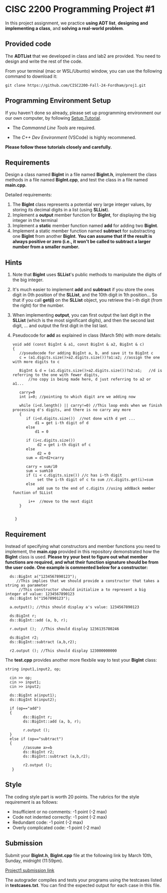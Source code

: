 # CISC 2200 Programming Project #1

In this project assignment, we practice **using ADT list**, **designing and implementing a class**,
and **solving a real-world problem**.

## Provided code

The **ADTList** that we developed in class and lab2 are provided. You need to design and write the
rest of the code.

From your terminal (mac or WSL/Ubunto) window, you can use the following command to download it:

```
git clone https://github.com/CISC2200-Fall-24-Fordham/proj1.git
```

## Programming Environment Setup

If you haven't done so already, please set up programming environment our our own computer, by following [Setup Tutorial](https://eecs280staff.github.io/tutorials/).

- The _Commannd Line Tools_ are required.

- The _C++ Dev Environment_ (VSCode) is highly recommened.

**Please follow these tutorials closely and carefully.**

## Requirements

Design a class named **BigInt** in a file named **BigInt.h**, implement the class methods in a file named **BigInt.cpp**,
and test the class in a file named **main.cpp**.

Detailed requirements:

1. The **BigInt** class represents a potential very large integer values, by storing its decimal digits in a list (using **SLList**).
2. Implement a **output** member function for **BigInt**, for displaying the big integer in the terminal
3. Implement a **static** member function named **add** for adding two **BigInt**.
4. Implement a static member function named **subtract** for substracting one **BigInt** from another **BigInt**. **You can assume that if the result is always positive or zero (i.e.,
   it won't be called to subtract a larger number from a smaller number.**

## Hints

 1. Note that **BigInt** uses **SLList**'s public methods to manipulate the digits of the big integer.
 2. It's much easier to implement **add** and **subtract** if you store the ones digit in 0th position of the **SLList**, and the 10th digit in 1th position...
    So that if you call **get(i)** on the **SLList** object, you retrieve the i-th digit (from the right) for the number.
 4. When implementing **output**, you can first output the last digit in the **SLList** (which is the most significant digits), and then the second last digit, ... and output the first digit in the list last.
 5. Pseudocode for **add** as explained in class (March 5th) with more details:

    ```
    void add (const BigInt & a1, const BigInt & a2, BigInt & c)
    {
       //pseudocode for adding BigInt a, b, and save it to BigInt c 
       c = (a1.digits.size()>a2.digits.size())?a1:a2; //assign the one with more digits to c
    
       BigInt & d = (a1.digits.size()>a2.digits.size())?a2:a1;   //d is referring to the one with fewer digits,
           //no copy is being made here, d just referring to a2 or a1...
    
       carry=0
       int i=0; //pointing to which digit are we adding now

       while (i<d.length() || carry!=0) //This loop ends when we finish processing d's digits, and there is no carry any more
       {
          if (i<d.digits.size())  //not done with d yet ... 
              d1 = get i-th digit of d
          else
              d1 = 0 

          if (i<c.digits.size()) 
               d2 = get i-th digit of c
          else
               d2 = 0 
          sum = d1+d2+carry

          carry = sum/10
          sum = sum%10
          if (i < c.digits.size()) //c has i-th digit 
               set the i-th digit of c to sum //c.digits.get(i)=sum
          else
               add sum to the end of c.digits //using addBack member function of SLList

           i++  //move to the next digit 
       }
    

     }
    ```

## Requirement

Instead of specifying what constructors and member functions you need to implement, the **main.cpp** provided in this repository
demonstrated how the **BigInt** class is used. **Please try your best to figure out what member functions are required, and what their
function signature should be from the user code. One example is commented below for a constructor:**

```
  ds::BigInt a("1234567890123");
     //This implies that we should provide a constructor that takes a string as parameter
      //This constructor should initialize a to represent a big integer of value: 1234567890123
  ds::BigInt b("1567890123");

  a.output(); //this should display a's value: 1234567890123

  ds:BigInt r;
  ds::BigInt::add (a, b, r);

  r.output ();  //This should display 1236135780246

  ds:BigInt r2;
  ds::BigInt::subtract (a,b,r2);

  r2.output (); //This should display 123000000000
```

The **test.cpp** provides another more flexbile way to test your **BigInt** class:

```
string input1,input2, op;

  cin >> op;
  cin >> input1;
  cin >> input2;

  ds::BigInt a(input1);
  ds::BigInt b(input2);

  if (op=="add")
  {
        ds::BigInt r;
        ds::BigInt::add (a, b, r);

        r.output ();
  }
  else if (op=="subtract")
  {
        //assume a>=b
        ds::BigInt r2;
        ds::BigInt::subtract (a,b,r2);

        r2.output ();
   }
```

## Style ##

The coding style part is worth 20 points. The rubrics for the style requirement is as follows:

- Insufficient or no comments: -1 point (-2 max)
- Code not indented correctly: -1 point (-2 max)
- Redundant code: -1 point (-2 max)
- Overly complicated code: -1 point (-2 max)

## Submission

Submit your **BigInt.h**, **BigInt.cpp** file at the following link by March 10th, Sunday, midnight (11:59pm).

[Project1 submission link](https://storm.cis.fordham.edu:8443/web/project/1764)

The autograder compiles and tests your programs using the testcases listed in **testcases.txt**. You can find the expected output for each case in this file.

